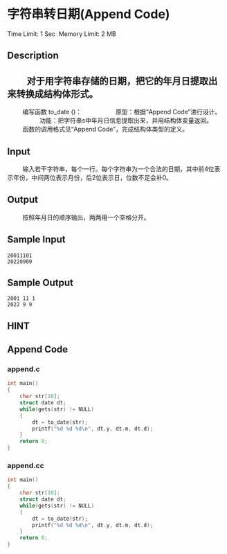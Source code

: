 # 字符串转日期(Append Code)
Time Limit: 1 Sec  Memory Limit: 2 MB


## Description
         对于用字符串存储的日期，把它的年月日提取出来转换成结构体形式。
-----------------------------------------------------------------------------
         编写函数 to_date ()：
                   原型：根据“Append Code”进行设计。
                   功能：把字符串s中年月日信息提取出来，并用结构体变量返回。
         函数的调用格式见“Append Code”，完成结构体类型的定义。


## Input
         输入若干字符串，每个一行。每个字符串为一个合法的日期，其中前4位表示年份，中间两位表示月份，后2位表示日，位数不足会补0。


## Output
         按照年月日的顺序输出，两两用一个空格分开。


## Sample Input
```
20011101
20220909

```
## Sample Output
```
2001 11 1
2022 9 9

```

## HINT


## Append Code
### append.c
```c
int main()
{
    char str[10];
    struct date dt;
    while(gets(str) != NULL)
    {
        dt = to_date(str);
        printf("%d %d %d\n", dt.y, dt.m, dt.d);
    }
    return 0;
}

```
### append.cc
```cpp
int main()
{
    char str[10];
    struct date dt;
    while(gets(str) != NULL)
    {
        dt = to_date(str);
        printf("%d %d %d\n", dt.y, dt.m, dt.d);
    }
    return 0;
}

```
